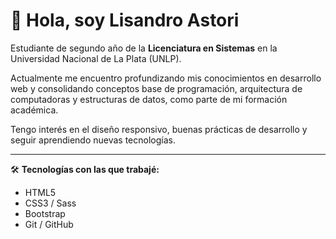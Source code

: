 # 👋 Hola, soy Lisandro Astori

Estudiante de segundo año de la **Licenciatura en Sistemas** en la Universidad Nacional de La Plata (UNLP).

Actualmente me encuentro profundizando mis conocimientos en desarrollo web y consolidando conceptos base de programación, arquitectura de computadoras y estructuras de datos, como parte de mi formación académica.

Tengo interés en el diseño responsivo, buenas prácticas de desarrollo y seguir aprendiendo nuevas tecnologías.

---

🛠️ **Tecnologías con las que trabajé:**
- HTML5
- CSS3 / Sass
- Bootstrap
- Git / GitHub
